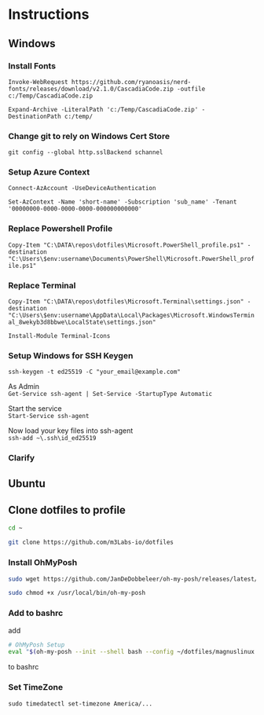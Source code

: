 # Instructions


## Windows
### Install Fonts

`Invoke-WebRequest https://github.com/ryanoasis/nerd-fonts/releases/download/v2.1.0/CascadiaCode.zip -outfile c:/Temp/CascadiaCode.zip`

`Expand-Archive -LiteralPath 'c:/Temp/CascadiaCode.zip' -DestinationPath c:/temp/`

### Change git to rely on Windows Cert Store

`git config --global http.sslBackend schannel`

### Setup Azure Context 

`Connect-AzAccount -UseDeviceAuthentication`

`Set-AzContext -Name 'short-name' -Subscription 'sub_name' -Tenant '00000000-0000-0000-0000-000000000000'`

### Replace Powershell Profile

`Copy-Item "C:\DATA\repos\dotfiles\Microsoft.PowerShell_profile.ps1" -destination "C:\Users\$env:username\Documents\PowerShell\Microsoft.PowerShell_profile.ps1"`

### Replace Terminal

`Copy-Item "C:\DATA\repos\dotfiles\Microsoft.Terminal\settings.json" -destination "C:\Users\$env:username\AppData\Local\Packages\Microsoft.WindowsTerminal_8wekyb3d8bbwe\LocalState\settings.json"`

`Install-Module Terminal-Icons`

### Setup Windows for SSH Keygen

`ssh-keygen -t ed25519 -C "your_email@example.com"`

As Admin  
`Get-Service ssh-agent | Set-Service -StartupType Automatic`

Start the service  
`Start-Service ssh-agent`

Now load your key files into ssh-agent  
`ssh-add ~\.ssh\id_ed25519`

### Clarify

## Ubuntu

## Clone dotfiles to profile

```bash
cd ~

git clone https://github.com/m3Labs-io/dotfiles
```

### Install OhMyPosh

```bash
sudo wget https://github.com/JanDeDobbeleer/oh-my-posh/releases/latest/download/posh-linux-amd64 -O /usr/local/bin/oh-my-posh

sudo chmod +x /usr/local/bin/oh-my-posh
```

### Add to bashrc

add  

```bash
# OhMyPosh Setup
eval "$(oh-my-posh --init --shell bash --config ~/dotfiles/magnuslinux.profile.omp.json)"
```

 to bashrc  

### Set TimeZone

 `sudo timedatectl set-timezone America/...`